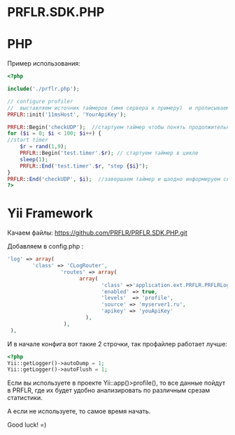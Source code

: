 PRFLR.SDK.PHP
=============

PHP
=============

Пример использования:
```php
<?php

include('./prflr.php');

// configure profiler
//  выставляем источник таймеров (имя сервера к примеру)  и прописываем API ключ 
PRFLR::init('11msHost', 'YourApiKey');

PRFLR::Begin('checkUDP');  //стартуем таймер чтобы понять продолжительность цикла целиком
for ($i = 0; $i < 100; $i++) {
//start timer
    $r = rand(1,9);
    PRFLR::Begin('test.timer'.$r); // стартуем таймер в цикле
    sleep(1);
    PRFLR::End('test.timer'.$r, "step {$i}");
}
PRFLR::End('checkUDP', $i);  //завершаем таймер и щаодно информируем сколько было шакгов в цикле 
?>
```




Yii Framework
=============

Качаем файлы:
https://github.com/PRFLR/PRFLR.SDK.PHP.git


Добавляем в config.php : 
```php
'log' => array(
        'class' => 'CLogRouter',
                 'routes' => array(
                       array(
                              'class' =>'application.ext.PRFLR.PRFLRLogRoute',
                              'enabled' => true,
                              'levels'  => 'profile',
                              'source' => 'myserver1.ru',
                              'apikey' => 'youApiKey'
                         ),
                  ),
 ),
```
И в начале конфига вот такие 2 строчки, так профайлер работает лучше:
```php
<?php
Yii::getLogger()->autoDump = 1;
Yii::getLogger()->autoFlush = 1;
```

Если вы используете в проекте  Yii::app()>profile(), то все данные пойдут в PRFLR, где их будет удобно анализировать по различным срезам статистики. ﻿

А если не используете, то самое время начать.

Good luck! =)
